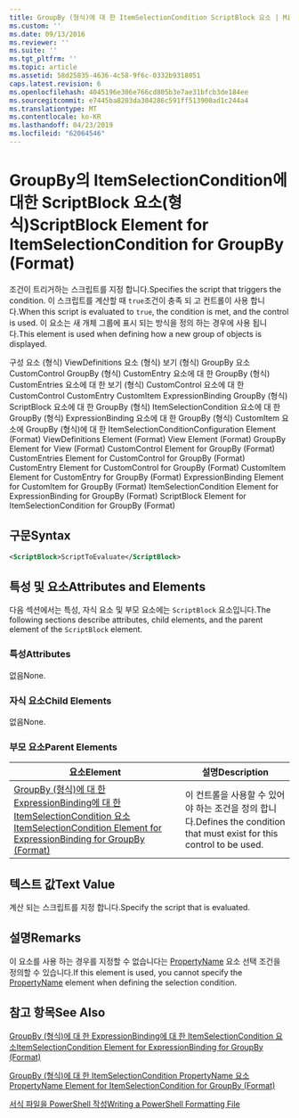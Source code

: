 ```yaml
---
title: GroupBy (형식)에 대 한 ItemSelectionCondition ScriptBlock 요소 | Microsoft Docs
ms.custom: ''
ms.date: 09/13/2016
ms.reviewer: ''
ms.suite: ''
ms.tgt_pltfrm: ''
ms.topic: article
ms.assetid: 58d25835-4636-4c58-9f6c-0332b9318051
caps.latest.revision: 6
ms.openlocfilehash: 4045196e306e766cd805b3e7ae31bfcb3de184ee
ms.sourcegitcommit: e7445ba8203da304286c591ff513900ad1c244a4
ms.translationtype: MT
ms.contentlocale: ko-KR
ms.lasthandoff: 04/23/2019
ms.locfileid: "62064546"
---
```

# <a name="scriptblock-element-for-itemselectioncondition-for-groupby-format"></a><span data-ttu-id="4bf07-102">GroupBy의 ItemSelectionCondition에 대한 ScriptBlock 요소(형식)</span><span class="sxs-lookup"><span data-stu-id="4bf07-102">ScriptBlock Element for ItemSelectionCondition for GroupBy (Format)</span></span>

<span data-ttu-id="4bf07-103">조건이 트리거하는 스크립트를 지정 합니다.</span><span class="sxs-lookup"><span data-stu-id="4bf07-103">Specifies the script that triggers the condition.</span></span> <span data-ttu-id="4bf07-104">이 스크립트를 계산할 때 `true`조건이 충족 되 고 컨트롤이 사용 합니다.</span><span class="sxs-lookup"><span data-stu-id="4bf07-104">When this script is evaluated to `true`, the condition is met, and the control is used.</span></span> <span data-ttu-id="4bf07-105">이 요소는 새 개체 그룹에 표시 되는 방식을 정의 하는 경우에 사용 됩니다.</span><span class="sxs-lookup"><span data-stu-id="4bf07-105">This element is used when defining how a new group of objects is displayed.</span></span>

<span data-ttu-id="4bf07-106">구성 요소 (형식) ViewDefinitions 요소 (형식) 보기 (형식) GroupBy 요소 CustomControl GroupBy (형식) CustomEntry 요소에 대 한 GroupBy (형식) CustomEntries 요소에 대 한 보기 (형식) CustomControl 요소에 대 한 CustomControl CustomEntry CustomItem ExpressionBinding GroupBy (형식) ScriptBlock 요소에 대 한 GroupBy (형식) ItemSelectionCondition 요소에 대 한 GroupBy (형식) ExpressionBinding 요소에 대 한 GroupBy (형식) CustomItem 요소에 GroupBy (형식)에 대 한 ItemSelectionCondition</span><span class="sxs-lookup"><span data-stu-id="4bf07-106">Configuration Element (Format) ViewDefinitions Element (Format) View Element (Format) GroupBy Element for View (Format) CustomControl Element for GroupBy (Format) CustomEntries Element for CustomControl for GroupBy (Format) CustomEntry Element for CustomControl for GroupBy (Format) CustomItem Element for CustomEntry for GroupBy (Format) ExpressionBinding Element for CustomItem for GroupBy (Format) ItemSelectionCondition Element for ExpressionBinding for GroupBy (Format) ScriptBlock Element for ItemSelectionCondition for GroupBy (Format)</span></span>

## <a name="syntax"></a><span data-ttu-id="4bf07-107">구문</span><span class="sxs-lookup"><span data-stu-id="4bf07-107">Syntax</span></span>

```xml
<ScriptBlock>ScriptToEvaluate</ScriptBlock>
```

## <a name="attributes-and-elements"></a><span data-ttu-id="4bf07-108">특성 및 요소</span><span class="sxs-lookup"><span data-stu-id="4bf07-108">Attributes and Elements</span></span>

<span data-ttu-id="4bf07-109">다음 섹션에서는 특성, 자식 요소 및 부모 요소에는 `ScriptBlock` 요소입니다.</span><span class="sxs-lookup"><span data-stu-id="4bf07-109">The following sections describe attributes, child elements, and the parent element of the `ScriptBlock` element.</span></span>

### <a name="attributes"></a><span data-ttu-id="4bf07-110">특성</span><span class="sxs-lookup"><span data-stu-id="4bf07-110">Attributes</span></span>

<span data-ttu-id="4bf07-111">없음</span><span class="sxs-lookup"><span data-stu-id="4bf07-111">None.</span></span>

### <a name="child-elements"></a><span data-ttu-id="4bf07-112">자식 요소</span><span class="sxs-lookup"><span data-stu-id="4bf07-112">Child Elements</span></span>

<span data-ttu-id="4bf07-113">없음</span><span class="sxs-lookup"><span data-stu-id="4bf07-113">None.</span></span>

### <a name="parent-elements"></a><span data-ttu-id="4bf07-114">부모 요소</span><span class="sxs-lookup"><span data-stu-id="4bf07-114">Parent Elements</span></span>

|<span data-ttu-id="4bf07-115">요소</span><span class="sxs-lookup"><span data-stu-id="4bf07-115">Element</span></span>|<span data-ttu-id="4bf07-116">설명</span><span class="sxs-lookup"><span data-stu-id="4bf07-116">Description</span></span>|
|-------------|-----------------|
|[<span data-ttu-id="4bf07-117">GroupBy (형식)에 대 한 ExpressionBinding에 대 한 ItemSelectionCondition 요소</span><span class="sxs-lookup"><span data-stu-id="4bf07-117">ItemSelectionCondition Element for ExpressionBinding for GroupBy (Format)</span></span>](./itemselectioncondition-element-for-expressionbinding-for-groupby-format.md)|<span data-ttu-id="4bf07-118">이 컨트롤을 사용할 수 있어야 하는 조건을 정의 합니다.</span><span class="sxs-lookup"><span data-stu-id="4bf07-118">Defines the condition that must exist for this control to be used.</span></span>|

## <a name="text-value"></a><span data-ttu-id="4bf07-119">텍스트 값</span><span class="sxs-lookup"><span data-stu-id="4bf07-119">Text Value</span></span>

<span data-ttu-id="4bf07-120">계산 되는 스크립트를 지정 합니다.</span><span class="sxs-lookup"><span data-stu-id="4bf07-120">Specify the script that is evaluated.</span></span>

## <a name="remarks"></a><span data-ttu-id="4bf07-121">설명</span><span class="sxs-lookup"><span data-stu-id="4bf07-121">Remarks</span></span>

<span data-ttu-id="4bf07-122">이 요소를 사용 하는 경우를 지정할 수 없습니다는 [PropertyName](./propertyname-element-for-itemselectioncondition-for-groupby-format.md) 요소 선택 조건을 정의할 수 있습니다.</span><span class="sxs-lookup"><span data-stu-id="4bf07-122">If this element is used, you cannot specify the [PropertyName](./propertyname-element-for-itemselectioncondition-for-groupby-format.md) element when defining the selection condition.</span></span>

## <a name="see-also"></a><span data-ttu-id="4bf07-123">참고 항목</span><span class="sxs-lookup"><span data-stu-id="4bf07-123">See Also</span></span>

[<span data-ttu-id="4bf07-124">GroupBy (형식)에 대 한 ExpressionBinding에 대 한 ItemSelectionCondition 요소</span><span class="sxs-lookup"><span data-stu-id="4bf07-124">ItemSelectionCondition Element for ExpressionBinding for GroupBy (Format)</span></span>](./itemselectioncondition-element-for-expressionbinding-for-groupby-format.md)

[<span data-ttu-id="4bf07-125">GroupBy (형식)에 대 한 ItemSelectionCondition PropertyName 요소</span><span class="sxs-lookup"><span data-stu-id="4bf07-125">PropertyName Element for ItemSelectionCondition for GroupBy (Format)</span></span>](./propertyname-element-for-itemselectioncondition-for-groupby-format.md)

[<span data-ttu-id="4bf07-126">서식 파일을 PowerShell 작성</span><span class="sxs-lookup"><span data-stu-id="4bf07-126">Writing a PowerShell Formatting File</span></span>](./writing-a-powershell-formatting-file.md)
